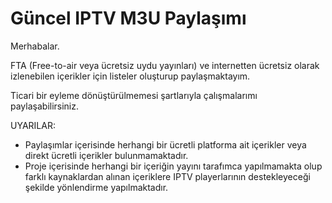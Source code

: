 # Güncel IPTV M3U Paylaşımı

Merhabalar.

FTA (Free-to-air veya ücretsiz uydu yayınları) ve internetten ücretsiz olarak izlenebilen içerikler için listeler oluşturup paylaşmaktayım.

Ticari bir eyleme dönüştürülmemesi şartlarıyla çalışmalarımı paylaşabilirsiniz.



UYARILAR:
* Paylaşımlar içerisinde herhangi bir ücretli platforma ait içerikler veya direkt ücretli içerikler bulunmamaktadır.
* Proje içerisinde herhangi bir içeriğin yayını tarafımca yapılmamakta olup farklı kaynaklardan alınan içeriklere IPTV playerlarının destekleyeceği şekilde yönlendirme yapılmaktadır.
